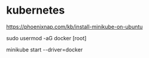# kubernetes

https://phoenixnap.com/kb/install-minikube-on-ubuntu

sudo usermod -aG docker [root]

minikube start --driver=docker
